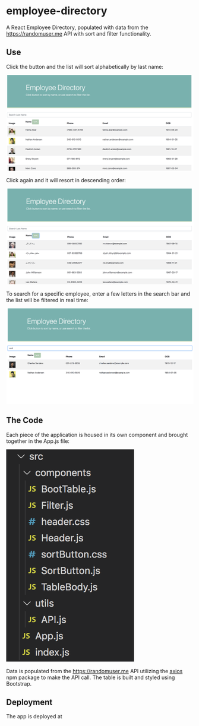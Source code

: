 # employee-directory

A React Employee Directory, populated with data from the https://randomuser.me API with sort and filter functionality.

## Use

Click the button and the list will sort alphabetically by last name:

![sort](assets/images/sort.png)

Click again and it will resort in descending order:

![sort descending](assets/images/desc.png)

To search for a specific employee, enter a few letters in the search bar and the list will be filtered in real time:

![filter](assets/images/filter.png)

## The Code

Each piece of the application is housed in its own component and brought together in the App.js file:

![file list](assets/images/file.png)

Data is populated from the <a href="https://randomuser.me">https://randomuser.me</a> API utilizing the <a href="https://www.npmjs.com/package/axios">axios</a> npm package to make the API call. The table is built and styled using Bootstrap.

## Deployment

The app is deployed at 
